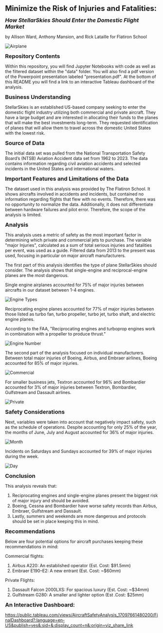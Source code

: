  <font size="+2">**Minimize the Risk of Injuries and Fatalities:** </font>

 <font size="+1">***How StellarSkies Should Enter the Domestic Flight Market*** </font>

by  Allison Ward, Anthony Mansion, and Rick Lataille for Flatiron School

![Airplane](https://github.com/alliwar/aircraft_risk/blob/main/Aviation%20Images/unsplash_airplane.jpg?raw=true)

<font size="+1">**Repository Contents**</font>

Within this repository, you will find Jupyter Notebooks with code as well as the filtered dataset within the "data" folder. You will also find a pdf version of the Powerpoint presentation labeled "presentation.pdf". At the bottom of this README you will find a link to an interactive Tableau dashboard of the analysis.


<font size="+1">**Business Understanding**</font>

StellarSkies is an established US-based company seeking to enter the domestic flight industry utilizing both commercial and private aircraft. They have a large budget and are interested in allocating their funds to the planes that will make the best investments long-term. They requested identification of planes that will allow them to travel across the domestic United States with the lowest risk.

<font size="+1">**Source of Data**</font>

The initial data set was pulled from the National Transportation Safety Board’s (NTSB) Aviation Accident data set from 1962 to 2023. The data contains information regarding civil aviation accidents and selected incidents in the United States and international waters.

<font size="+1">**Important Features and Limitations of the Data**</font>

The dataset used in this analysis was provided by The Flatiron School. It shows aircrafts involved in accidents and incidents, but contained no information regarding flights that flew with no events. Therefore, there was no opportunity to normalize the data. Additionally, it does not differentiate between hardware failures and pilot error.
Therefore, the scope of the analysis is limited. 

<font size="+1">**Analysis**</font>

This analysis uses a metric of safety as the most important factor in determining which private and commercial jets to purchase. The variable "major Injuries", calculated as a sum of total serious injuries and fatalities per event, was used as a guide. Filtered  data from 2013 to the present was used, focusing in particular on major aircraft manufacturers.


The first part of this analysis identifies the type of plane StellarSkies should consider. The analysis shows that single-engine and reciprocal-engine planes are the most dangerous.

Single engine airplanes accounted for 75% of major injuries between aircrafts in our dataset between 1-4 engines.


![Engine Types](https://github.com/alliwar/aircraft_risk/blob/main/Aviation%20Images/Screen%20Shot%202024-03-07%20at%205.19.33%20PM.png?raw=true)

Reciprocating engine planes accounted for 77% of major injuries between those listed as turbo fan, turbo propeller, turbo jet, turbo shaft, and electric engine planes. 

According to the FAA, "Reciprocating engines and turboprop engines
work in combination with a propeller to produce thrust."

![Engine Number](https://github.com/alliwar/aircraft_risk/blob/main/Aviation%20Images/Screen%20Shot%202024-03-07%20at%205.19.48%20PM.png?raw=true)

The second part of the analysis focused on individual manufacturers.
Between total major injuries of Boeing, Airbus, and Embraer airlines, Boeing accounted for 85% of major injuries.

![Commercial](https://github.com/alliwar/aircraft_risk/blob/main/Aviation%20Images/Screen%20Shot%202024-03-07%20at%205.23.52%20PM.png?raw=true)

For smaller business jets, Textron accounted for 96% and Bombardier accounted for 3% of major injuries between Textron, Bombardier, Gulfstream and Dassault airlines.

![Private](https://github.com/alliwar/aircraft_risk/blob/main/Aviation%20Images/Screen%20Shot%202024-03-07%20at%205.25.15%20PM.png?raw=true)

<font size="+1">**Safety Considerations**</font>

Next, variables were taken into account that negatively impact safety, such as the schedule of operations.
Despite accounting for only 25% of the year, the months of June, July and August accounted for 36% of major injuries.

![Month](https://github.com/alliwar/aircraft_risk/blob/main/Aviation%20Images/Screen%20Shot%202024-03-07%20at%205.27.26%20PM.png?raw=true)

Incidents on Saturdays and Sundays accounted for 39% of major injuries during the week.

![Day](https://github.com/alliwar/aircraft_risk/blob/main/Aviation%20Images/Screen%20Shot%202024-03-07%20at%205.27.14%20PM.png?raw=true)

<font size="+1">**Conclusion**</font>

This analysis reveals that:
1. Reciprocating engines and single-engine planes present the biggest risk of major injury and should be avoided.
2. Boeing, Cessna and Bombardier have worse safety records than Airbus, Embraer, Gulfstream and Dassault.
3. Lastly, summers and weekends are more dangerous and protocols should be set in place keeping this in mind.

<font size="+1">**Recommendations**</font>

Below are four potential options for aircraft purchases keeping these recommendations in mind:


Commercial flights: 


1. Airbus A220: An established operator
(Est. Cost: $91.5mm)
2. Embraer E190–E2: A new entrant
(Est. Cost: ~$60mm)

Private Flights:
1. Dassault Falcon 2000LXS: For spacious luxury
(Est. Cost: ~$34mm)
2. Gulfstream G280: A smaller and lighter option (Est .Cost: $25mm)


<font size="+1">**An Interactive Dashboard:**</font>

 https://public.tableau.com/views/AircraftSafetyAnalysis_17097661480200/FinalDashboard?:language=en-US&publish=yes&:sid=&:display_count=n&:origin=viz_share_link

